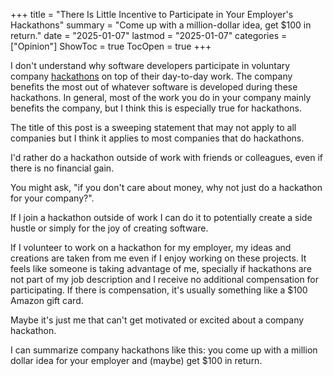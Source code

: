 +++
title = "There Is Little Incentive to Participate in Your Employer's Hackathons"
summary = "Come up with a million-dollar idea, get $100 in return."
date = "2025-01-07"
lastmod = "2025-01-07"
categories = ["Opinion"]
ShowToc = true
TocOpen = true
+++

I don't understand why software developers participate in voluntary company [hackathons](https://en.wikipedia.org/wiki/Hackathon) on top of their day-to-day work. The company benefits the most out of whatever software is developed during these hackathons. In general, most of the work you do in your company mainly benefits the company, but I think this is especially true for hackathons.


The title of this post is a sweeping statement that may not apply to all companies but I think it applies to most companies that do hackathons.

I'd rather do a hackathon outside of work with friends or colleagues, even if there is no financial gain.

You might ask, "if you don't care about money, why not just do a hackathon for your company?". 

If I join a hackathon outside of work I can do it to potentially create a side hustle or simply for the joy of creating software. 

If I volunteer to work on a hackathon for my employer, my ideas and creations are taken from me even if I enjoy working on these projects. 
It feels like someone is taking advantage of me, specially if hackathons are not part of my job description and I receive no additional compensation for participating.
If there is compensation, it's usually something like a $100 Amazon gift card.

Maybe it's just me that can't get motivated or excited about a company hackathon.

I can summarize company hackathons like this: you come up with a million dollar idea for your employer and (maybe) get $100 in return.